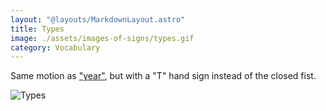 ```yaml
---
layout: "@layouts/MarkdownLayout.astro"
title: Types
image: ./assets/images-of-signs/types.gif
category: Vocabulary
---
```


Same motion as ["year"](../year),
but with a "T" hand sign instead of the closed fist.

![Types](@signs/types.gif)
